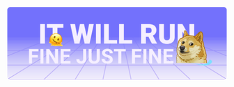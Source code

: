 <img src="https://github.com/denis-avakov/denis-avakov/raw/main/assets/banner.svg" alt="Animated header: it will run fine just fine">
